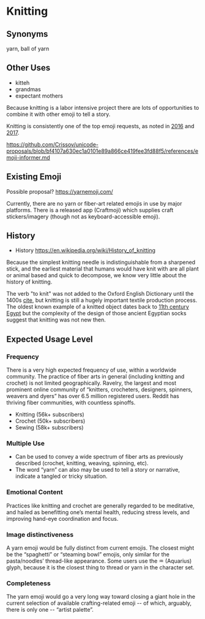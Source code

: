 # Knitting




## Synonyms

yarn, ball of yarn 

## Other Uses
+ kitteh
+ grandmas
+ expectant mothers


Because knitting is a labor intensive project there are lots of opportunities to combine it with other emoji to tell a story. 


Knitting is consistently one of the top emoji requests, as noted in [2016](http://blog.emojipedia.org/top-emoji-requests-2016/) and [2017](http://blog.emojipedia.org/top-emoji-requests-2017/). 


https://github.com/Crissov/unicode-proposals/blob/bf4107a630ec1a0101e89a866ce419fee3fd88f5/references/emoji-informer.md

## Existing Emoji

Possible proposal? https://yarnemoji.com/

Currently, there are no yarn or fiber-art related emojis in use by major platforms. There is a released app (Craftmoji) which supplies craft stickers/imagery (though not as keyboard-accessible emoji).

## History



+ History https://en.wikipedia.org/wiki/History_of_knitting


Because the simplest knitting needle is indistinguishable from a sharpened stick, and the earliest material that humans would have knit with are all plant or animal based and quick to decompose, we know very little about the history of knitting.

The verb "to knit" was not added to the Oxford English Dictionary until the 1400s [cite](http://www.knitty.com/ISSUEspring06/FEAThistory101.html), but knitting is still a hugely important textile production process.
The oldest known example of a knitted object dates back to [11th century Egypt](https://en.wikipedia.org/wiki/History_of_knitting#cite_note-2) but the complexity of the design of those ancient Egyptian socks suggest that knitting was not new then.

## Expected Usage Level

### Frequency
There is a very high expected frequency of use, within a worldwide community. The practice of fiber arts in general (including knitting and crochet) is not limited geographically. Ravelry, the largest and most prominent online community of “knitters, crocheters, designers, spinners, weavers and dyers” has over 6.5 million registered users. Reddit has thriving fiber communities, with countless spinoffs.

  - Knitting (56k+ subscribers)
  - Crochet (50k+ subscribers)
  - Sewing (58k+ subscribers)

### Multiple Use
- Can be used to convey a wide spectrum of fiber arts as previously described (crochet, knitting, weaving, spinning, etc).
- The word “yarn” can also may be used to tell a story or narrative, indicate a tangled or tricky situation.

### Emotional Content
Practices like knitting and crochet are generally regarded to be meditative, and hailed as benefitting one’s mental health, reducing stress levels, and improving hand-eye coordination and focus.

### Image distinctiveness
A yarn emoji would be fully distinct from current emojis. The closest might be the “spaghetti” or “steaming bowl” emojis, only similar for the pasta/noodles’ thread-like appearance. Some users use the ♒️ (Aquarius) glyph, because it is the closest thing to thread or yarn in the character set. 

### Completeness
The yarn emoji would go a very long way toward closing a giant hole in the current selection of available crafting-related emoji -- of which, arguably, there is only one -- “artist palette”.
